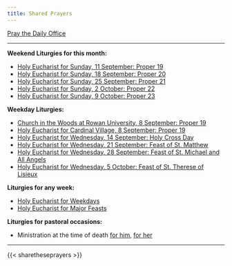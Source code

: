 ```yaml
---
title: Shared Prayers
---
```


[Pray the Daily Office](daily/)

-------------


**Weekend Liturgies for this month:**
- [Holy Eucharist for Sunday, 11 September: Proper 19](archive/2022/proper-19/)
- [Holy Eucharist for Sunday, 18 September: Proper 20](archive/2022/proper-20/)
- [Holy Eucharist for Sunday, 25 September: Proper 21](archive/2022/proper-21/)
- [Holy Eucharist for Sunday, 2 October: Proper 22](archive/2022/proper-22/)
- [Holy Eucharist for Sunday, 9 October: Proper 23](archive/2022/proper-23/)

**Weekday Liturgies:**
- [Church in the Woods at Rowan University, 8 September: Proper 19](archive/2022/churchinwoods20220908/)
- [Holy Eucharist for Cardinal Village, 8 September: Proper 19](archive/2022/proper-19-cv/)
- [Holy Eucharist for Wednesday, 14 September: Holy Cross Day](archive/2022/lff2018-holy-cross-day/)
- [Holy Eucharist for Wednesday, 21 September: Feast of St. Matthew](archive/2022/lff2018-saint-matthew/)
- [Holy Eucharist for Wednesday, 28 September: Feast of St. Michael and All Angels](archive/2022/lff2018-saint-michael-and-all-angels/)
- [Holy Eucharist for Wednesday, 5 October: Feast of St. Therese of Lisieux](archive/2022/lff2018-therese-of-lisieux/)

**Liturgies for any week:**
- [Holy Eucharist for Weekdays](archive/he-covid-weekday)
- [Holy Eucharist for Major Feasts](archive/he-covid-feasts)

**Liturgies for pastoral occasions:**
- Ministration at the time of death [for him](archive/occasions/atdeath-m), [for her](archive/occasions/atdeath-f)
------------

{{< sharetheseprayers >}}
